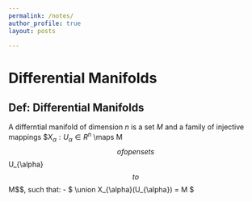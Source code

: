 ```yaml
---
permalink: /notes/
author_profile: true
layout: posts

---
```

# Differential Manifolds
## Def: Differential Manifolds
A differntial manifold of dimension $n$ is a set $M$ and a family of injective mappings $$X_{\alpha} : U_{\alpha} \in R^n$ \maps M$$ of open sets $$U_{\alpha}$$ to $$M$$, such that:
    - $ \union X_{\alpha}(U_{\alpha}) = M $
